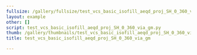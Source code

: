```yaml
---
fullsize: /gallery/fullsize/test_vcs_basic_isofill_aeqd_proj_SH_0_360_via_gm.png
layout: example
other: []
script: test_vcs_basic_isofill_aeqd_proj_SH_0_360_via_gm.py
thumb: /gallery/thumbnails/test_vcs_basic_isofill_aeqd_proj_SH_0_360_via_gm.png
title: test_vcs_basic_isofill_aeqd_proj_SH_0_360_via_gm

---
```

